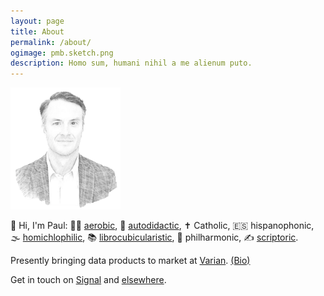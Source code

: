 ```yaml
---
layout: page
title: About
permalink: /about/
ogimage: pmb.sketch.png
description: Homo sum, humani nihil a me alienum puto.
---
```

<img src="/assets/og/pmb.sketch.png" width="35%" height="35%">

👋 Hi, I'm Paul: 🏃‍♂️ [aerobic](/run/), 🌱 [autodidactic](/learning/), ✝ Catholic, 🇪🇸 hispanophonic, 🌫 [homichlophilic](/sf/), 📚 [librocubicularistic](/books/), 🎼 philharmonic, ✍ [scriptoric](/blog/).

Presently bringing data products to market at <a href="https://varian.com" target="_blank">Varian</a>. [(Bio)](/bio/)

Get in touch on <a href="https://signal.org" target="_blank">Signal</a> and [elsewhere](/contact/).



